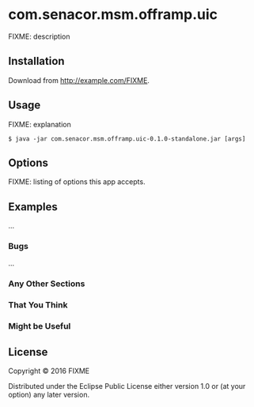 # com.senacor.msm.offramp.uic

FIXME: description

## Installation

Download from http://example.com/FIXME.

## Usage

FIXME: explanation

    $ java -jar com.senacor.msm.offramp.uic-0.1.0-standalone.jar [args]

## Options

FIXME: listing of options this app accepts.

## Examples

...

### Bugs

...

### Any Other Sections
### That You Think
### Might be Useful

## License

Copyright © 2016 FIXME

Distributed under the Eclipse Public License either version 1.0 or (at
your option) any later version.
